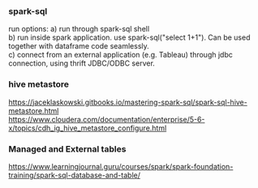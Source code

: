 ### spark-sql

run options:
a) run through spark-sql shell  
b) run inside spark application. use spark-sql("select 1+1"). Can be used together with dataframe code seamlessly.  
c) connect from an external application (e.g. Tableau) through jdbc connection, using thrift JDBC/ODBC server.

### hive metastore

https://jaceklaskowski.gitbooks.io/mastering-spark-sql/spark-sql-hive-metastore.html  
https://www.cloudera.com/documentation/enterprise/5-6-x/topics/cdh_ig_hive_metastore_configure.html

### Managed and External tables

https://www.learningjournal.guru/courses/spark/spark-foundation-training/spark-sql-database-and-table/

